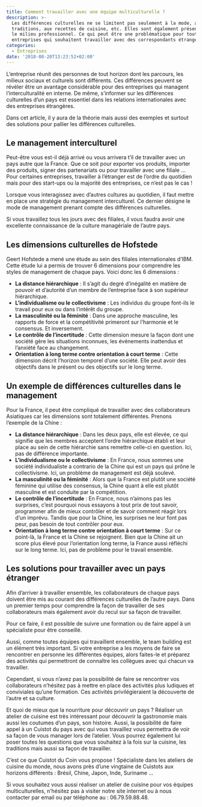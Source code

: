 ```yaml
---
title: Comment travailler avec une équipe multiculturelle ?
description: >-
  Les différences culturelles ne se limitent pas seulement à la mode, aux
  traditions, aux recettes de cuisine, etc. Elles sont également présentes dans
  le milieu professionnel. Ce qui peut être une problématique pour toutes
  entreprises qui souhaitent travailler avec des correspondants étrangers.
categories:
  - Entreprises
date: '2018-08-20T13:23:52+02:00'
---
```

L’entreprise réunit des personnes de tout horizon dont les parcours, les milieux sociaux et culturels sont différents. Ces différences peuvent se révéler être un avantage considérable pour des entreprises qui managent l’interculturalité en interne. De même, s’informer sur les différences culturelles d’un pays est essentiel dans les relations internationales avec des entreprises étrangères.

Dans cet article, il y aura de la théorie mais aussi des exemples et surtout des solutions pour pallier les différences culturelles.

## Le management interculturel

Peut-être vous est-il déjà arrivé ou vous arrivera t’il de travailler avec un pays autre que la France. Que ce soit pour exporter vos produits, importer des produits, signer des partenariats ou pour travailler avec une filiale … Pour certaines entreprises, travailler à l’étranger est de l’ordre du quotidien mais pour des start-ups ou la majorité des entreprises, ce n’est pas le cas !  

Lorsque vous interagissez avec d’autres cultures au quotidien, il faut mettre en place une stratégie du management interculturel. Ce dernier désigne le mode de management prenant compte des différences culturelles.

Si vous travaillez tous les jours avec des filiales, il vous faudra avoir une excellente connaissance de la culture managériale de l’autre pays.

## Les dimensions culturelles de Hofstede

Geert Hofstede a mené une étude au sein des filiales internationales d’IBM. Cette étude lui a permis de trouver 6 dimensions pour comprendre les styles de management de chaque pays. Voici donc les 6 dimensions :

* **La distance hiérarchique** : Il s’agit du degré d’inégalité en matière de pouvoir et d’autorité d’un membre de l’entreprise face à son supérieur hiérarchique.
* **L’individualisme ou le collectivisme** : Les individus du groupe font-ils le travail pour eux ou dans l’intérêt du groupe.
* **La masculinité ou la féminité** : Dans une approche masculine, les rapports de force et la compétitivité primeront sur l’harmonie et le consensus. Et inversement. 
* **Le contrôle de l’incertitude** : Cette dimension mesure la façon dont une société gère les situations inconnues, les événements inattendus et l’anxiété face au changement.
* **Orientation à long terme contre orientation à court terme** : Cette dimension décrit l’horizon temporel d’une société. Elle peut avoir des objectifs dans le présent ou des objectifs sur le long terme.

## Un exemple de différences culturelles dans le management

Pour la France, il peut être compliqué de travailler avec des collaborateurs Asiatiques car les dimensions sont totalement différentes. Prenons l’exemple de la Chine : 

* **La distance hiérarchique** : Dans les deux pays, elle est élevée, ce qui signifie que les membres acceptent l’ordre hiérarchique établi et leur place au sein de cette hiérarchie sans remettre celle-ci en question. Ici, pas de différence importante. 
* **L’individualisme ou le collectivisme** : En France, nous sommes une société individualiste a contrario de la Chine qui est un pays qui prône le collectivisme. Ici, un problème de management est déjà soulevé. 
* **La masculinité ou la féminité** : Alors que la France est plutôt une société féminine qui utilise des consensus, la Chine quant à elle est plutôt masculine et est conduite par la compétition.
* **Le contrôle de l’incertitude** : En France, nous n’aimons pas les surprises, c’est pourquoi nous essayons à tout prix de tout savoir, programmer afin de mieux contrôler et de savoir comment réagir lors d’un imprévu. Tandis que pour la Chine, les surprises ne leur font pas peur, pas besoin de tout contrôler pour eux.
* **Orientation à long terme contre orientation à court terme** : Sur ce point-là, la France et la Chine se rejoignent. Bien que la Chine ait un score plus élevé pour l’orientation long terme, la France aussi réfléchi sur le long terme. Ici, pas de problème pour le travail ensemble.

## Les solutions pour travailler avec un pays étranger

Afin d’arriver à travailler ensemble, les collaborateurs de chaque pays doivent être mis au courant des différences culturelles de l’autre pays. Dans un premier temps pour comprendre la façon de travailler de ses collaborateurs mais également avoir du recul sur sa façon de travailler. 

Pour ce faire, il est possible de suivre une formation ou de faire appel à un spécialiste pour être conseillé. 

Aussi, comme toutes équipes qui travaillent ensemble, le team building est un élément très important. Si votre entreprise a les moyens de faire se rencontrer en personne les différentes équipes, alors faites-le et préparez des activités qui permettront de connaître les collègues avec qui chacun va travailler.

Cependant, si vous n’avez pas la possibilité de faire se rencontrer vos collaborateurs n’hésitez pas à mettre en place des activités plus ludiques et conviviales qu’une formation. Ces activités privilégieraient la découverte de l’autre et sa culture. 

Et quoi de mieux que la nourriture pour découvrir un pays ? Réaliser un atelier de cuisine est très intéressant pour découvrir la gastronomie mais aussi les coutumes d’un pays, son histoire. Aussi, la possibilité de faire appel à un Cuistot du pays avec qui vous travaillez vous permettra de voir sa façon de vous manager lors de l’atelier. Vous pourrez également lui poser toutes les questions que vous souhaitez à la fois sur la cuisine, les traditions mais aussi sa façon de travailler.

C’est ce que Cuistot du Coin vous propose ! Spécialiste dans les ateliers de cuisine du monde, nous avons près d’une vingtaine de Cuistots aux horizons différents : Brésil, Chine, Japon, Inde, Suriname …

Si vous souhaitez vous aussi réaliser un atelier de cuisine pour vos équipes multiculturelles, n’hésitez pas à visiter notre site internet ou à nous contacter par email ou par téléphone au :  06.79.59.88.48.
